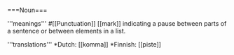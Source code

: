 ===Noun===

'''meanings'''
#[[Punctuation]] [[mark]] indicating a pause between parts of a sentence or between elements in a list.

'''translations'''
*Dutch: [[komma]]
*Finnish: [[piste]]